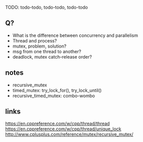 TODO: todo-todo, todo-todo, todo-todo

## Q?
- What is the difference between concurrency and parallelism
- Thread and process?
- mutex, problem, solution?
- msg from one thread to another?
- deadlock, mutex catch-release order?

## notes
- recursive_mutex
- timed_mutex:  try_lock_for(), try_lock_until()
- recursive_timed_mutex: combo-wombo


## links
https://en.cppreference.com/w/cpp/thread/thread
https://en.cppreference.com/w/cpp/thread/unique_lock
http://www.cplusplus.com/reference/mutex/recursive_mutex/